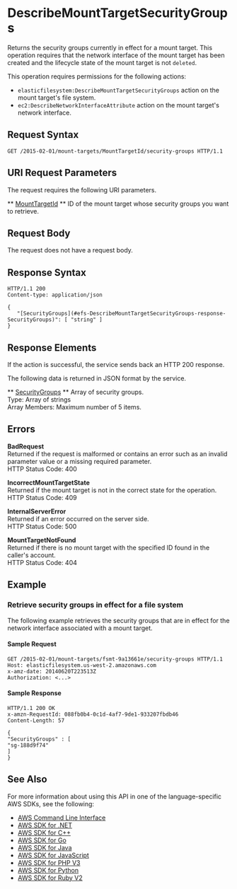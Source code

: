 # DescribeMountTargetSecurityGroups<a name="API_DescribeMountTargetSecurityGroups"></a>

Returns the security groups currently in effect for a mount target\. This operation requires that the network interface of the mount target has been created and the lifecycle state of the mount target is not `deleted`\.

This operation requires permissions for the following actions:
+  `elasticfilesystem:DescribeMountTargetSecurityGroups` action on the mount target's file system\. 
+  `ec2:DescribeNetworkInterfaceAttribute` action on the mount target's network interface\. 

## Request Syntax<a name="API_DescribeMountTargetSecurityGroups_RequestSyntax"></a>

```
GET /2015-02-01/mount-targets/MountTargetId/security-groups HTTP/1.1
```

## URI Request Parameters<a name="API_DescribeMountTargetSecurityGroups_RequestParameters"></a>

The request requires the following URI parameters\.

 ** [MountTargetId](#API_DescribeMountTargetSecurityGroups_RequestSyntax) **   <a name="efs-DescribeMountTargetSecurityGroups-request-MountTargetId"></a>
ID of the mount target whose security groups you want to retrieve\.

## Request Body<a name="API_DescribeMountTargetSecurityGroups_RequestBody"></a>

The request does not have a request body\.

## Response Syntax<a name="API_DescribeMountTargetSecurityGroups_ResponseSyntax"></a>

```
HTTP/1.1 200
Content-type: application/json

{
   "[SecurityGroups](#efs-DescribeMountTargetSecurityGroups-response-SecurityGroups)": [ "string" ]
}
```

## Response Elements<a name="API_DescribeMountTargetSecurityGroups_ResponseElements"></a>

If the action is successful, the service sends back an HTTP 200 response\.

The following data is returned in JSON format by the service\.

 ** [SecurityGroups](#API_DescribeMountTargetSecurityGroups_ResponseSyntax) **   <a name="efs-DescribeMountTargetSecurityGroups-response-SecurityGroups"></a>
Array of security groups\.  
Type: Array of strings  
Array Members: Maximum number of 5 items\.

## Errors<a name="API_DescribeMountTargetSecurityGroups_Errors"></a>

 **BadRequest**   
Returned if the request is malformed or contains an error such as an invalid parameter value or a missing required parameter\.  
HTTP Status Code: 400

 **IncorrectMountTargetState**   
Returned if the mount target is not in the correct state for the operation\.  
HTTP Status Code: 409

 **InternalServerError**   
Returned if an error occurred on the server side\.  
HTTP Status Code: 500

 **MountTargetNotFound**   
Returned if there is no mount target with the specified ID found in the caller's account\.  
HTTP Status Code: 404

## Example<a name="API_DescribeMountTargetSecurityGroups_Examples"></a>

### Retrieve security groups in effect for a file system<a name="API_DescribeMountTargetSecurityGroups_Example_1"></a>

 The following example retrieves the security groups that are in effect for the network interface associated with a mount target\. 

#### Sample Request<a name="API_DescribeMountTargetSecurityGroups_Example_1_Request"></a>

```
GET /2015-02-01/mount-targets/fsmt-9a13661e/security-groups HTTP/1.1
Host: elasticfilesystem.us-west-2.amazonaws.com
x-amz-date: 20140620T223513Z
Authorization: <...>
```

#### Sample Response<a name="API_DescribeMountTargetSecurityGroups_Example_1_Response"></a>

```
HTTP/1.1 200 OK
x-amzn-RequestId: 088fb0b4-0c1d-4af7-9de1-933207fbdb46
Content-Length: 57

{
"SecurityGroups" : [
"sg-188d9f74"
]
}
```

## See Also<a name="API_DescribeMountTargetSecurityGroups_SeeAlso"></a>

For more information about using this API in one of the language\-specific AWS SDKs, see the following:
+  [AWS Command Line Interface](https://docs.aws.amazon.com/goto/aws-cli/elasticfilesystem-2015-02-01/DescribeMountTargetSecurityGroups) 
+  [AWS SDK for \.NET](https://docs.aws.amazon.com/goto/DotNetSDKV3/elasticfilesystem-2015-02-01/DescribeMountTargetSecurityGroups) 
+  [AWS SDK for C\+\+](https://docs.aws.amazon.com/goto/SdkForCpp/elasticfilesystem-2015-02-01/DescribeMountTargetSecurityGroups) 
+  [AWS SDK for Go](https://docs.aws.amazon.com/goto/SdkForGoV1/elasticfilesystem-2015-02-01/DescribeMountTargetSecurityGroups) 
+  [AWS SDK for Java](https://docs.aws.amazon.com/goto/SdkForJava/elasticfilesystem-2015-02-01/DescribeMountTargetSecurityGroups) 
+  [AWS SDK for JavaScript](https://docs.aws.amazon.com/goto/AWSJavaScriptSDK/elasticfilesystem-2015-02-01/DescribeMountTargetSecurityGroups) 
+  [AWS SDK for PHP V3](https://docs.aws.amazon.com/goto/SdkForPHPV3/elasticfilesystem-2015-02-01/DescribeMountTargetSecurityGroups) 
+  [AWS SDK for Python](https://docs.aws.amazon.com/goto/boto3/elasticfilesystem-2015-02-01/DescribeMountTargetSecurityGroups) 
+  [AWS SDK for Ruby V2](https://docs.aws.amazon.com/goto/SdkForRubyV2/elasticfilesystem-2015-02-01/DescribeMountTargetSecurityGroups) 